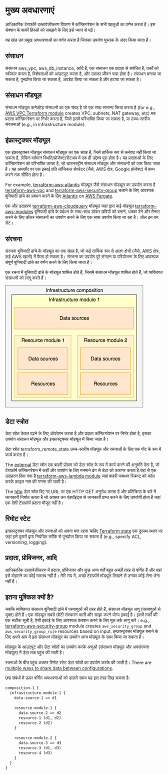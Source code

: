 # मुख्य अवधारणाएं

आधिकारिक टेराफॉर्म दस्तावेज़ीकरण विवरण में कॉन्फ़िगरेशन के सभी पहलुओं का वर्णन करता है। इस सेक्शन के बाकी हिस्सों को समझने के लिए इसे ध्यान से पढ़ें।&#x20;

यह खंड उन प्रमुख अवधारणाओं का वर्णन करता है जिनका उपयोग पुस्तक के अंदर किया जाता है।

## संसाधन&#x20;

संसाधन aws\_vpc, aws\_db\_instance, आदि है, एक संसाधन एक प्रदाता से संबंधित है, तर्कों को स्वीकार करता है, विशेषताओं को आउटपुट करता है, और उसका जीवन चक्र होता है। संसाधन बनाया जा सकता है, पुनर्प्राप्त किया जा सकता है, अपडेट किया जा सकता है और हटाया जा सकता है।

## संसाधन मॉड्यूल

संसाधन मॉड्यूल कनेक्टेड संसाधनों का एक संग्रह है जो एक साथ सामान्य क्रिया करता है (for e.g., [AWS VPC Terraform module](https://github.com/terraform-aws-modules/terraform-aws-vpc/) creates VPC, subnets, NAT gateway, etc).यह प्रदाता कॉन्फ़िगरेशन पर निर्भर करता है, जिसे इसमें परिभाषित किया जा सकता है, या उच्च-स्तरीय संरचनाओं (e.g., in infrastructure module).

## इंफ्रास्ट्रक्चर मॉड्यूल

एक इंफ्रास्ट्रक्चर मॉड्यूल संसाधन मॉड्यूल का एक संग्रह है, जिसे तार्किक रूप से कनेक्ट नहीं किया जा सकता है, लेकिन वर्तमान स्थिति/प्रोजेक्ट/सेटअप में एक ही उद्देश्य पूरा होता है। यह प्रदाताओं के लिए कॉन्फ़िगरेशन को परिभाषित करता है, जो डाउनस्ट्रीम संसाधन मॉड्यूल और संसाधनों को पास किया जाता है। यह आमतौर पर एक इकाई प्रति लॉजिकल सेपरेटर (जैसे, AWS क्षेत्र, Google प्रोजेक्ट) में काम करने तक सीमित होता है।

For example, [terraform-aws-atlantis](https://github.com/terraform-aws-modules/terraform-aws-atlantis/) मॉड्यूल जैसे संसाधन मॉड्यूल का उपयोग करता है [terraform-aws-vpc](https://github.com/terraform-aws-modules/terraform-aws-vpc/) and [terraform-aws-security-group](https://github.com/terraform-aws-modules/terraform-aws-security-group/) चलाने के लिए आवश्यक बुनियादी ढांचे का प्रबंधन करने के लिए [Atlantis](https://www.runatlantis.io) on [AWS Fargate](https://aws.amazon.com/fargate/).

एक और उदाहरण [terraform-aws-cloudquery](https://github.com/cloudquery/terraform-aws-cloudquery) मॉड्यूल जहां द्वारा कई मॉड्यूल [terraform-aws-modules](https://github.com/terraform-aws-modules/) बुनियादी ढांचे के प्रबंधन के साथ-साथ डॉकर छवियों को बनाने, धक्का देने और तैनात करने के लिए डॉकर संसाधनों का उपयोग करने के लिए एक साथ उपयोग किया जा रहा है। ऑल इन वन सेट।

## संरचना

संरचना बुनियादी ढांचे के मॉड्यूल का एक संग्रह है, जो कई तार्किक रूप से अलग क्षेत्रों (जैसे, AWS क्षेत्र, कई AWS खातों) में फैला हो सकता है। संरचना का उपयोग पूरे संगठन या परियोजना के लिए आवश्यक संपूर्ण बुनियादी ढांचे का वर्णन करने के लिए किया जाता है।&#x20;

एक रचना में बुनियादी ढांचे के मॉड्यूल शामिल होते हैं, जिसमें संसाधन मॉड्यूल शामिल होते हैं, जो व्यक्तिगत संसाधनों को लागू करते हैं।

![Simple infrastructure composition](.gitbook/assets/composition-1.png)

## डेटा स्त्रोत

डेटा स्रोत केवल पढ़ने के लिए ऑपरेशन करता है और प्रदाता कॉन्फ़िगरेशन पर निर्भर होता है, इसका उपयोग संसाधन मॉड्यूल और इन्फ्रास्ट्रक्चर मॉड्यूल में किया जाता है।&#x20;

डेटा स्रोत terraform\_remote\_state उच्च-स्तरीय मॉड्यूल और रचनाओं के लिए एक गोंद के रूप में कार्य करता है।

The [external](https://registry.terraform.io/providers/hashicorp/external/latest/docs/data-sources/data\_source) डेटा स्रोत एक बाहरी प्रोग्राम को डेटा स्रोत के रूप में कार्य करने की अनुमति देता है, जो टेराफ़ॉर्म कॉन्फ़िगरेशन में कहीं और उपयोग के लिए मनमाने ढंग से डेटा को उजागर करता है.यहां से एक उदाहरण दिया गया है [terraform-aws-lambda module](https://github.com/terraform-aws-modules/terraform-aws-lambda/blob/258e82b50adc451f51544a2b57fd1f6f8f4a61e4/package.tf#L5-L7) जहां बाहरी पायथन स्क्रिप्ट को कॉल करके फ़ाइल नाम की गणना की जाती है।

The [http](https://registry.terraform.io/providers/hashicorp/http/latest/docs/data-sources/http) डेटा स्रोत दिए गए URL पर एक HTTP GET अनुरोध करता है और प्रतिक्रिया के बारे में जानकारी निर्यात करता है जो अक्सर उन एंडपॉइंट्स से जानकारी प्राप्त करने के लिए उपयोगी होता है जहां एक देशी टेराफ़ॉर्म प्रदाता मौजूद नहीं है।

## रिमोट स्टेट

इन्फ्रास्ट्रक्चर मॉड्यूल और रचनाओं को अपना बना रहना चाहिए [Terraform state](https://www.terraform.io/docs/language/state/index.html) एक दूरस्थ स्थान पर जहां इसे दूसरों द्वारा नियंत्रित तरीके से पुनर्प्राप्त किया जा सकता है (e.g., specify ACL, versioning, logging).

## प्रदाता, प्रोविजनर, आदि

आधिकारिक दस्तावेज़ीकरण में प्रदाता, प्रोविजनर और कुछ अन्य शर्तें बहुत अच्छी तरह से वर्णित हैं और यहां इसे दोहराने का कोई मतलब नहीं है। मेरी राय में, अच्छे टेराफॉर्म मॉड्यूल लिखने से उनका कोई लेना-देना नहीं है।

## इतना मुश्किल क्यों है?

जबकि व्यक्तिगत संसाधन बुनियादी ढांचे में परमाणुओं की तरह होते हैं, संसाधन मॉड्यूल अणु (परमाणुओं से युक्त) होते हैं। एक मॉड्यूल सबसे छोटी संस्करण वाली और साझा करने योग्य इकाई है। इसमें तर्कों की एक सटीक सूची है, ऐसी इकाई के लिए आवश्यक फ़ंक्शन करने के लिए मूल तर्क लागू करें। e.g., [terraform-aws-security-group](https://github.com/terraform-aws-modules/terraform-aws-security-group) module creates `aws_security_group` and `aws_security_group_rule` resources based on input. इन्फ्रास्ट्रक्चर मॉड्यूल बनाने के लिए अपने आप में इस संसाधन मॉड्यूल का उपयोग अन्य मॉड्यूल के साथ किया जा सकता है।

मॉड्यूल के आउटपुट और डेटा स्रोतों का उपयोग करके अणुओं (संसाधन मॉड्यूल और अवसंरचना मॉड्यूल) में डेटा तक पहुंच की जाती है।

रचनाओं के बीच पहुंच अक्सर रिमोट स्टेट डेटा स्रोतों का उपयोग करके की जाती है। There are [multiple ways to share data between configurations](https://www.terraform.io/docs/language/state/remote-state-data.html#alternative-ways-to-share-data-between-configurations).

छद्म संबंधों में ऊपर वर्णित अवधारणाओं को डालते समय यह इस तरह दिख सकता है:

```
composition-1 {
  infrastructure-module-1 {
    data-source-1 => d1

    resource-module-1 {
      data-source-2 => d2
      resource-1 (d1, d2)
      resource-2 (d2)
    }

    resource-module-2 {
      data-source-3 => d3
      resource-3 (d1, d3)
      resource-4 (d3)
    }
  }
}
```
